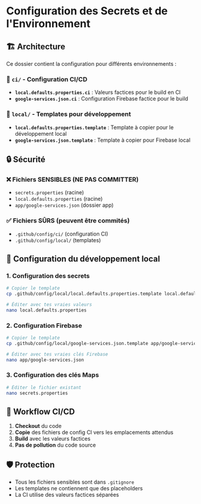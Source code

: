 # Configuration des Secrets et de l'Environnement

## 🏗️ Architecture

Ce dossier contient la configuration pour différents environnements :

### 📁 `ci/` - Configuration CI/CD

- **`local.defaults.properties.ci`** : Valeurs factices pour le build en CI
- **`google-services.json.ci`** : Configuration Firebase factice pour le build

### 📁 `local/` - Templates pour développement

- **`local.defaults.properties.template`** : Template à copier pour le développement local
- **`google-services.json.template`** : Template à copier pour Firebase local

## 🔒 Sécurité

### ❌ Fichiers SENSIBLES (NE PAS COMMITTER)

- `secrets.properties` (racine)
- `local.defaults.properties` (racine)
- `app/google-services.json` (dossier app)

### ✅ Fichiers SÛRS (peuvent être commités)

- `.github/config/ci/` (configuration CI)
- `.github/config/local/` (templates)

## 🚀 Configuration du développement local

### 1. Configuration des secrets

```bash
# Copier le template
cp .github/config/local/local.defaults.properties.template local.defaults.properties

# Éditer avec tes vraies valeurs
nano local.defaults.properties
```

### 2. Configuration Firebase

```bash
# Copier le template
cp .github/config/local/google-services.json.template app/google-services.json

# Éditer avec tes vraies clés Firebase
nano app/google-services.json
```

### 3. Configuration des clés Maps

```bash
# Éditer le fichier existant
nano secrets.properties
```

## 🔄 Workflow CI/CD

1. **Checkout** du code
2. **Copie** des fichiers de config CI vers les emplacements attendus
3. **Build** avec les valeurs factices
4. **Pas de pollution** du code source

## 🛡️ Protection

- Tous les fichiers sensibles sont dans `.gitignore`
- Les templates ne contiennent que des placeholders
- La CI utilise des valeurs factices séparées
